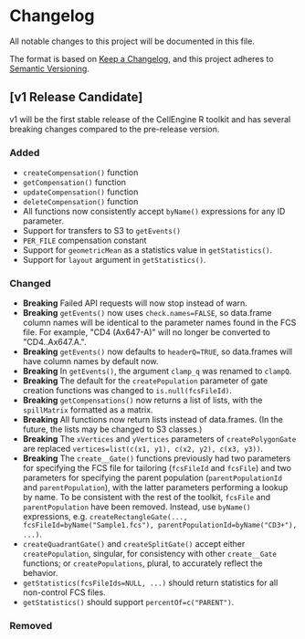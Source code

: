 # Changelog
All notable changes to this project will be documented in this file.

The format is based on [Keep a Changelog](https://keepachangelog.com/en/1.0.0/),
and this project adheres to [Semantic Versioning](https://semver.org/spec/v2.0.0.html).

## [v1 Release Candidate]

v1 will be the first stable release of the CellEngine R toolkit and has several
breaking changes compared to the pre-release version.

### Added
- `createCompensation()` function
- `getCompensation()` function
- `updateCompensation()` function
- `deleteCompensation()` function
- All functions now consistently accept `byName()` expressions for any ID
  parameter.
- Support for transfers to S3 to `getEvents()`
- `PER_FILE` compensation constant
- Support for `geometricMean` as a statistics value in `getStatistics()`.
- Support for `layout` argument in `getStatistics()`.

### Changed
- **Breaking** Failed API requests will now stop instead of warn.
- **Breaking** `getEvents()` now uses `check.names=FALSE`, so data.frame column
  names will be identical to the parameter names found in the FCS file. For
  example, "CD4 (Ax647-A)" will no longer be converted to "CD4..Ax647.A.".
- **Breaking** `getEvents()` now defaults to `headerQ=TRUE`, so data.frames will
  have column names by default now.
- **Breaking** In `getEvents()`, the argument `clamp_q` was renamed to `clampQ`.
- **Breaking** The default for the `createPopulation` parameter of gate creation
  functions was changed to `is.null(fcsFileId)`.
- **Breaking** `getCompensations()` now returns a list of lists, with the
  `spillMatrix` formatted as a matrix.
- **Breaking** All functions now return lists instead of data.frames. (In the
  future, the lists may be changed to S3 classes.)
- **Breaking** The `xVertices` and `yVertices` parameters of `createPolygonGate`
  are replaced `vertices=list(c(x1, y1), c(x2, y2), c(x3, y3))`.
- **Breaking** The `create__Gate()` functions previously had two parameters for
  specifying the FCS file for tailoring (`fcsFileId` and `fcsFile`) and two
  parameters for specifying the parent population (`parentPopulationId` and
  `parentPopulation`), with the latter parameters performing a lookup by name.
  To be consistent with the rest of the toolkit, `fcsFile` and
  `parentPopulation` have been removed. Instead, use `byName()` expressions,
  e.g. `createRectangleGate(..., fcsFileId=byName("Sample1.fcs"), parentPopulationId=byName("CD3+"), ...)`.
- `createQuadrantGate()` and `createSplitGate()` accept either
  `createPopulation`, singular, for consistency with other `create__Gate`
  functions; or `createPopulations`, plural, to accurately reflect the behavior.
- `getStatistics(fcsFileIds=NULL, ...)` should return statistics for all
  non-control FCS files.
- `getStatistics()` should support `percentOf=c("PARENT")`.

### Removed

